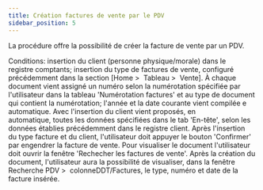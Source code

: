 ```yaml
---
title: Création factures de vente par le PDV
sidebar_position: 5
---
```


La procédure offre la possibilité de créer la facture de vente par un PDV.

Conditions: insertion du client (personne physique/morale) dans le registre comptants; insertion du type de factures de vente, configuré précédemment dans la section [Home  >  Tableau  >  Vente]. À chaque document vient assigné un numéro selon la numérotation spécifiée par l'utilisateur dans la tableau 'Numérotation factures' et au type de document qui contient la numérotation; l'année et la date courante vient compilée e automatique. Avec l'insertion du client vient proposés, en automatique, toutes les données spécifiées dans le tab 'En-tête', selon les données établies précédemment dans le registre client. Après l'insertion du type facture et du client, l'utilisateur doit appuyer le bouton 'Confirmer' par engendrer la facture de vente. Pour visualiser le document l'utilisateur doit ouvrir la fenêtre 'Rechecher les factures de vente'. Après la création du document, l'utilisateur aura la possibilité de visualiser, dans la fenêtre Recherche PDV  >  colonneDDT/Factures, le type, numéro et date de la facture insérée.






